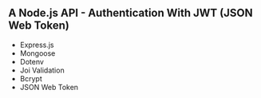 <h2>A Node.js API - Authentication With JWT (JSON Web Token)</h2>

<ul>
<li>Express.js</li>
<li>Mongoose</li>
<li>Dotenv</li>
<li>Joi Validation</li>
<li>Bcrypt</li>
<li>JSON Web Token</li>

</ul>
